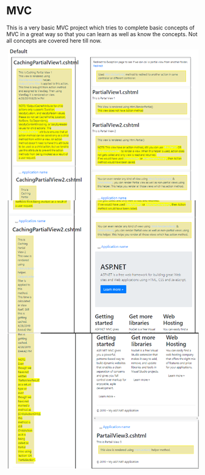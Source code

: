 # MVC


This is a very basic MVC project which tries to complete basic concepts of MVC in a great way so that you can learn as well as know the concepts.
Not all concepts are covered here till now.

<img src=".\MVC Demo\Content\Images\App-Page1.png" align="right" width="500px;" />
<img src=".\MVC Demo\Content\Images\App-Page2.png" align="right" width="500px;" />
<img src=".\MVC Demo\Content\Images\App-Page3.png" align="right" width="500px;" />